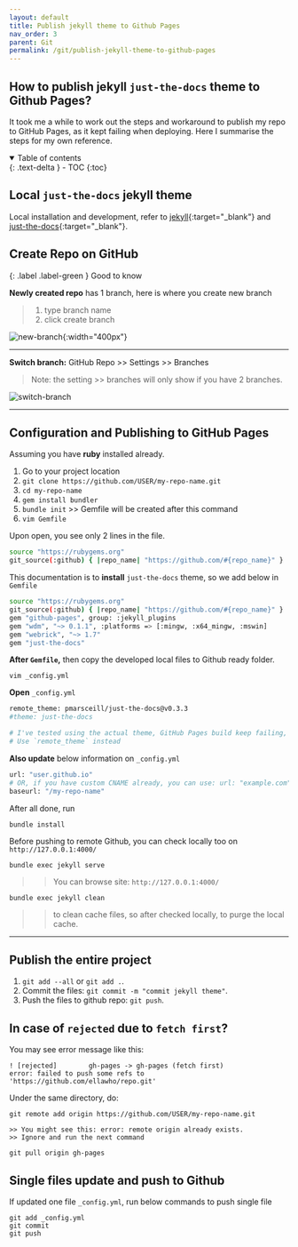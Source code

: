 ```yaml
---
layout: default    
title: Publish jekyll theme to Github Pages 
nav_order: 3
parent: Git
permalink: /git/publish-jekyll-theme-to-github-pages
---
```


## How to publish jekyll `just-the-docs` theme to Github Pages? 

It took me a while to work out the steps and workaround to publish my repo to GitHub Pages, as it kept failing when deploying. Here I summarise the steps for my own reference. 

<details open markdown="block">
  <summary>
    Table of contents
  </summary>
  {: .text-delta }
- TOC
{:toc}
</details>

## Local `just-the-docs` jekyll theme 

Local installation and development, refer to [jekyll](https://jekyllrb.com){:target="_blank"} and [just-the-docs](https://pmarsceill.github.io/just-the-docs/){:target="_blank"}. 

## Create Repo on GitHub

{: .label .label-green } 
Good to know

**Newly created repo** has 1 branch, here is where you create new branch 

> 1. type branch name
> 2. click create branch

![new-branch](../assets/images/git/branch.png){:width="400px"}

---

**Switch branch:** GitHub Repo >> Settings >> Branches 
> Note: the setting >> branches will only show if you have 2 branches. 

![switch-branch](../assets/images/git/switch-branch.png)

---

## Configuration and Publishing to GitHub Pages

Assuming you have **ruby** installed already. 

1. Go to your project location 
2. `git clone https://github.com/USER/my-repo-name.git`
3. `cd my-repo-name`
4. `gem install bundler`
5. `bundle init` >> Gemfile will be created after this command 
6. `vim Gemfile` 

Upon open, you see only 2 lines in the file. 

```bash
source "https://rubygems.org"
git_source(:github) { |repo_name| "https://github.com/#{repo_name}" }
```

This documentation is to **install** `just-the-docs` theme, so we add below in `Gemfile` 

```bash
source "https://rubygems.org"
git_source(:github) { |repo_name| "https://github.com/#{repo_name}" }
gem "github-pages", group: :jekyll_plugins
gem "wdm", "~> 0.1.1", :platforms => [:mingw, :x64_mingw, :mswin]
gem "webrick", "~> 1.7"
gem "just-the-docs"
```

**After `Gemfile`,** then copy the developed local files to Github ready folder. 

```
vim _config.yml
```

**Open** `_config.yml` 

```bash
remote_theme: pmarsceill/just-the-docs@v0.3.3
#theme: just-the-docs

# I've tested using the actual theme, GitHub Pages build keep failing, still don't know why. 
# Use `remote_theme` instead
```

**Also update** below information on `_config.yml` 

```bash
url: "user.github.io"
# OR, if you have custom CNAME already, you can use: url: "example.com"
baseurl: "/my-repo-name"
```

After all done, run 

```
bundle install
```

Before pushing to remote Github, you can check locally too on `http://127.0.0.1:4000/` 

```
bundle exec jekyll serve
```
>> You can browse site: `http://127.0.0.1:4000/`

```
bundle exec jekyll clean 
```
>> to clean cache files, so after checked locally, to purge the local cache.

---

## Publish the entire project 

1. `git add --all` or `git add .`.
2. Commit the files: `git commit -m "commit jekyll theme"`.
3. Push the files to github repo: `git push`.

## In case of `rejected` due to `fetch first`? 

You may see error message like this: 

```
! [rejected]        gh-pages -> gh-pages (fetch first)
error: failed to push some refs to 'https://github.com/ellawho/repo.git'
```

Under the same directory, do: 

```
git remote add origin https://github.com/USER/my-repo-name.git

>> You might see this: error: remote origin already exists.
>> Ignore and run the next command

git pull origin gh-pages 
```

## Single files update and push to Github

If updated one file `_config.yml`, run below commands to push single file

```
git add _config.yml
git commit
git push 
```